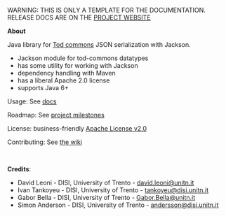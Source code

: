 <p class="jedoc-to-strip">
WARNING: THIS IS ONLY A TEMPLATE FOR THE DOCUMENTATION. <br/>
RELEASE DOCS ARE ON THE <a href="http://opendatatrentino.github.io/tod-commons-jackson/" target="_blank">PROJECT WEBSITE</a>
</p>

**About**

Java library for [Tod commons](https://github.com/opendatatrentino/tod-commons) JSON serialization with Jackson.

  * Jackson module for tod-commons datatypes
  * has some utility for working with Jackson
  * dependency handling with Maven
  * has a liberal Apache 2.0 license
  * supports Java 6+

Usage: See [docs](docs)

Roadmap: See [project milestones](../../milestones)

License: business-friendly [Apache License v2.0](LICENSE.txt)

Contributing: See [the wiki](../../wiki)

<br/> 

**Credits**:

* David Leoni - DISI, University of Trento - david.leoni@unitn.it
* Ivan Tankoyeu - DISI, University of Trento - tankoyeu@disi.unitn.it
* Gabor Bella - DISI, University of Trento - Gabor.Bella@unitn.it
* Simon Anderson - DISI, University of Trento - andersson@disi.unitn.it




